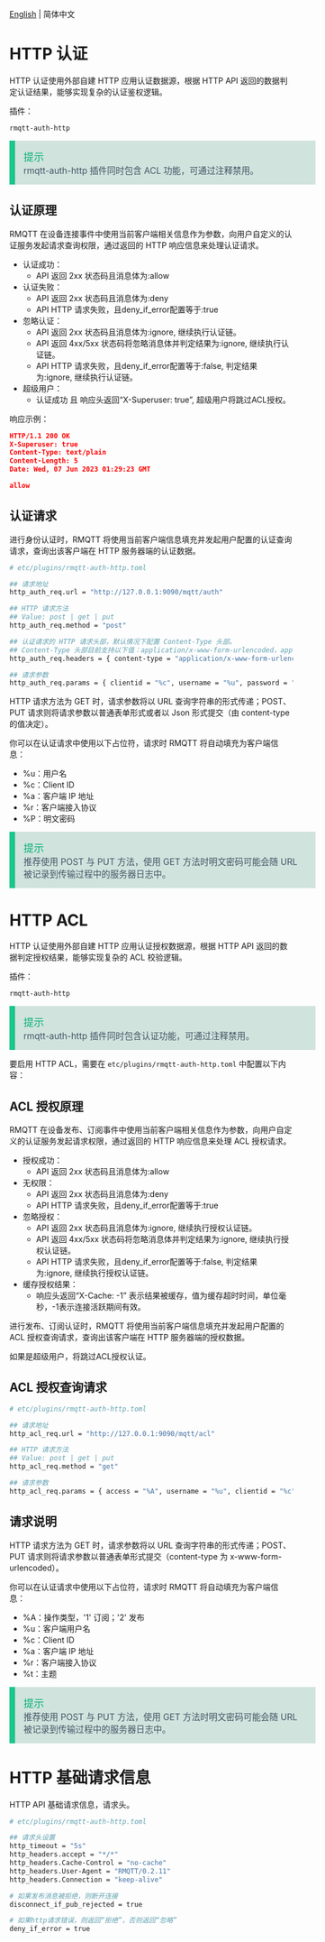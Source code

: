 [English](../en_US/auth-http.md)  | 简体中文

# HTTP 认证

HTTP 认证使用外部自建 HTTP 应用认证数据源，根据 HTTP API 返回的数据判定认证结果，能够实现复杂的认证鉴权逻辑。


插件：

```bash
rmqtt-auth-http
```

<div style="width:100%;padding:15px;border-left:10px solid #1cc68b;background-color: #d1e3dd; color: #00b173;">
<div style="font-size:1.3em;">提示<br></div>
<font style="color:#435364;font-size:1.1em;">rmqtt-auth-http 插件同时包含 ACL 功能，可通过注释禁用。</font>
</div>

## 认证原理

RMQTT 在设备连接事件中使用当前客户端相关信息作为参数，向用户自定义的认证服务发起请求查询权限，通过返回的 HTTP 响应信息来处理认证请求。

- 认证成功：
  - API 返回 2xx 状态码且消息体为:allow
- 认证失败：
  - API 返回 2xx 状态码且消息体为:deny
  - API HTTP 请求失败，且deny_if_error配置等于:true
- 忽略认证：
  - API 返回 2xx 状态码且消息体为:ignore, 继续执行认证链。
  - API 返回 4xx/5xx 状态码将忽略消息体并判定结果为:ignore, 继续执行认证链。
  - API HTTP 请求失败，且deny_if_error配置等于:false, 判定结果为:ignore, 继续执行认证链。
- 超级用户：
  - 认证成功 且 响应头返回“X-Superuser: true”, 超级用户将跳过ACL授权。
  
响应示例：
```json
HTTP/1.1 200 OK
X-Superuser: true
Content-Type: text/plain
Content-Length: 5
Date: Wed, 07 Jun 2023 01:29:23 GMT

allow
```

## 认证请求

进行身份认证时，RMQTT 将使用当前客户端信息填充并发起用户配置的认证查询请求，查询出该客户端在 HTTP 服务器端的认证数据。

```bash
# etc/plugins/rmqtt-auth-http.toml

## 请求地址
http_auth_req.url = "http://127.0.0.1:9090/mqtt/auth"

## HTTP 请求方法
## Value: post | get | put
http_auth_req.method = "post"

## 认证请求的 HTTP 请求头部，默认情况下配置 Content-Type 头部。
## Content-Type 头部目前支持以下值：application/x-www-form-urlencoded，application/json
http_auth_req.headers = { content-type = "application/x-www-form-urlencoded" }

## 请求参数
http_auth_req.params = { clientid = "%c", username = "%u", password = "%P" }
```

HTTP 请求方法为 GET 时，请求参数将以 URL 查询字符串的形式传递；POST、PUT 请求则将请求参数以普通表单形式或者以 Json 形式提交（由 content-type 的值决定）。

你可以在认证请求中使用以下占位符，请求时 RMQTT 将自动填充为客户端信息：

- %u：用户名
- %c：Client ID
- %a：客户端 IP 地址
- %r：客户端接入协议
- %P：明文密码

<div style="width:100%;padding:15px;border-left:10px solid #1cc68b;background-color: #d1e3dd; color: #00b173;">
<div style="font-size:1.3em;">提示<br></div>
<font style="color:#435364;font-size:1.1em;">
推荐使用 POST 与 PUT 方法，使用 GET 方法时明文密码可能会随 URL 被记录到传输过程中的服务器日志中。
</font>
</div>


# HTTP ACL

HTTP 认证使用外部自建 HTTP 应用认证授权数据源，根据 HTTP API 返回的数据判定授权结果，能够实现复杂的 ACL 校验逻辑。

插件：

```bash
rmqtt-auth-http
```

<div style="width:100%;padding:15px;border-left:10px solid #1cc68b;background-color: #d1e3dd; color: #00b173;">
<div style="font-size:1.3em;">提示<br></div>
<font style="color:#435364;font-size:1.1em;">
rmqtt-auth-http 插件同时包含认证功能，可通过注释禁用。
</font>
</div>


要启用 HTTP ACL，需要在 `etc/plugins/rmqtt-auth-http.toml` 中配置以下内容：

## ACL 授权原理

RMQTT 在设备发布、订阅事件中使用当前客户端相关信息作为参数，向用户自定义的认证服务发起请求权限，通过返回的 HTTP 响应信息来处理 ACL 授权请求。

- 授权成功：
  - API 返回 2xx 状态码且消息体为:allow
- 无权限：
  - API 返回 2xx 状态码且消息体为:deny
  - API HTTP 请求失败，且deny_if_error配置等于:true
- 忽略授权：
  - API 返回 2xx 状态码且消息体为:ignore, 继续执行授权认证链。
  - API 返回 4xx/5xx 状态码将忽略消息体并判定结果为:ignore, 继续执行授权认证链。
  - API HTTP 请求失败，且deny_if_error配置等于:false, 判定结果为:ignore, 继续执行授权认证链。
- 缓存授权结果：
  - 响应头返回“X-Cache: -1” 表示结果被缓存，值为缓存超时时间，单位毫秒，-1表示连接活跃期间有效。

进行发布、订阅认证时，RMQTT 将使用当前客户端信息填充并发起用户配置的 ACL 授权查询请求，查询出该客户端在 HTTP 服务器端的授权数据。

如果是超级用户，将跳过ACL授权认证。

## ACL 授权查询请求

```bash
# etc/plugins/rmqtt-auth-http.toml

## 请求地址
http_acl_req.url = "http://127.0.0.1:9090/mqtt/acl"

## HTTP 请求方法
## Value: post | get | put
http_acl_req.method = "get"

## 请求参数
http_acl_req.params = { access = "%A", username = "%u", clientid = "%c", ipaddr = "%a", topic = "%t" }

```

## 请求说明

HTTP 请求方法为 GET 时，请求参数将以 URL 查询字符串的形式传递；POST、PUT 请求则将请求参数以普通表单形式提交（content-type 为 x-www-form-urlencoded）。

你可以在认证请求中使用以下占位符，请求时 RMQTT 将自动填充为客户端信息：

- %A：操作类型，'1' 订阅；'2' 发布
- %u：客户端用户名
- %c：Client ID
- %a：客户端 IP 地址
- %r：客户端接入协议
- %t：主题

<div style="width:100%;padding:15px;border-left:10px solid #1cc68b;background-color: #d1e3dd; color: #00b173;">
<div style="font-size:1.3em;">提示<br></div>
<font style="color:#435364;font-size:1.1em;">
推荐使用 POST 与 PUT 方法，使用 GET 方法时明文密码可能会随 URL 被记录到传输过程中的服务器日志中。
</font>
</div>


# HTTP 基础请求信息

HTTP API 基础请求信息，请求头。

```bash
# etc/plugins/rmqtt-auth-http.toml

## 请求头设置
http_timeout = "5s"
http_headers.accept = "*/*"
http_headers.Cache-Control = "no-cache"
http_headers.User-Agent = "RMQTT/0.2.11"
http_headers.Connection = "keep-alive"

# 如果发布消息被拒绝，则断开连接
disconnect_if_pub_rejected = true

# 如果http请求错误，则返回“拒绝”，否则返回“忽略”
deny_if_error = true

```